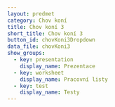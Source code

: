 ```yaml
---
layout: predmet
category: Chov koní
title: Chov koní 3
short_title: Chov koní 3
button_id: chovKoni3Dropdown
data_file: chovKoni3
show_groups:
  - key: presentation
    display_name: Prezentace
  - key: worksheet
    display_name: Pracovní listy
  - key: test
    display_name: Testy
---
```

